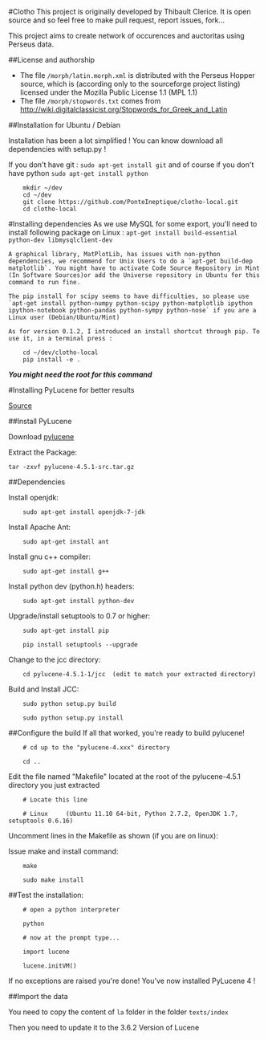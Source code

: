 #Clotho
This project is originally developed by Thibault Clerice. It is open source and so feel free to make pull request, report issues, fork...

This project aims to create network of occurences and auctoritas using Perseus data. 

##License and authorship
- The file `/morph/latin.morph.xml` is distributed with the Perseus Hopper source, which is (according only to the sourceforge project listing) licensed under the Mozilla Public License 1.1 (MPL 1.1)
- The file `/morph/stopwords.txt` comes from http://wiki.digitalclassicist.org/Stopwords_for_Greek_and_Latin

##Installation for Ubuntu / Debian 

Installation has been a lot simplified ! You can know download all dependencies with setup.py !

If you don't have git : `sudo apt-get install git` and of course if you don't have python `sudo apt-get install python`

```
	mkdir ~/dev
	cd ~/dev
	git clone https://github.com/PonteIneptique/clotho-local.git
	cd clotho-local
```

#Installing dependencies
    As we use MySQL for some export, you'll need to install following package on Linux : `apt-get install build-essential python-dev libmysqlclient-dev`

    A graphical library, MatPlotLib, has issues with non-python dependencies, we recommend for Unix Users to do a `apt-get build-dep matplotlib`. You might have to activate Code Source Repository in Mint (In Software Sources)or add the Universe repository in Ubuntu for this command to run fine.

    The pip install for scipy seems to have difficulties, so please use `apt-get install python-numpy python-scipy python-matplotlib ipython ipython-notebook python-pandas python-sympy python-nose` if you are a Linux user (Debian/Ubuntu/Mint)

	As for version 0.1.2, I introduced an install shortcut through pip. To use it, in a terminal press :

```
	cd ~/dev/clotho-local
	pip install -e .
```

***You might need the root for this command***

#Installing PyLucene for better results

[Source](http://bendemott.blogspot.co.uk/2013/11/installing-pylucene-4-451.html)


##Install PyLucene

Download [pylucene](http://lucene.apache.org/pylucene/install.html)

Extract the Package:
```
tar -zxvf pylucene-4.5.1-src.tar.gz
```

##Dependencies

Install openjdk:

```
    sudo apt-get install openjdk-7-jdk
```

Install Apache Ant:

```
    sudo apt-get install ant
```

Install gnu c++ compiler:

```
    sudo apt-get install g++
```

Install python dev (python.h) headers:

```
    sudo apt-get install python-dev
```

Upgrade/install setuptools to 0.7 or higher:

```
    sudo apt-get install pip 

    pip install setuptools --upgrade 
```

Change to the jcc directory:

```
    cd pylucene-4.5.1-1/jcc  (edit to match your extracted directory)
```

Build and Install JCC:

```
    sudo python setup.py build

    sudo python setup.py install 
```

##Configure the build
If all that worked, you're ready to build pylucene!

```
    # cd up to the "pylucene-4.xxx" directory 

    cd .. 
```

Edit the file named "Makefile" located at the root of the pylucene-4.5.1 directory you just extracted

```
    # Locate this line

    # Linux     (Ubuntu 11.10 64-bit, Python 2.7.2, OpenJDK 1.7, setuptools 0.6.16)
```

Uncomment lines in the Makefile as shown (if you are on linux):

Issue make and install command:

```
    make 

    sudo make install  
```

##Test the installation:

```
    # open a python interpreter 

    python 

    # now at the prompt type... 

    import lucene 

    lucene.initVM()
```

 If no exceptions are raised you're done!  You've now installed PyLucene 4 !

 ##Import the data

 You need to copy the content of ``la`` folder in the folder ``texts/index``

 Then you need to update it to the 3.6.2 Version of Lucene 
